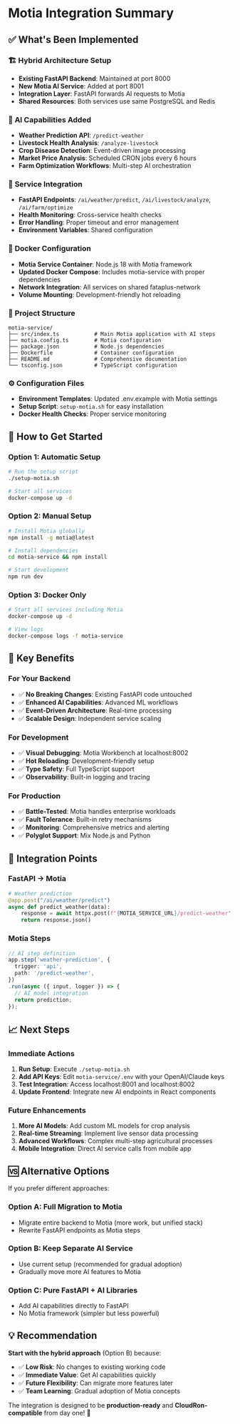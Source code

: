 # Motia Integration Summary

## ✅ What's Been Implemented

### 🏗️ **Hybrid Architecture Setup**
- **Existing FastAPI Backend**: Maintained at port 8000
- **New Motia AI Service**: Added at port 8001  
- **Integration Layer**: FastAPI forwards AI requests to Motia
- **Shared Resources**: Both services use same PostgreSQL and Redis

### 🧠 **AI Capabilities Added**
- **Weather Prediction API**: `/predict-weather`
- **Livestock Health Analysis**: `/analyze-livestock`
- **Crop Disease Detection**: Event-driven image processing
- **Market Price Analysis**: Scheduled CRON jobs every 6 hours
- **Farm Optimization Workflows**: Multi-step AI orchestration

### 🔗 **Service Integration**
- **FastAPI Endpoints**: `/ai/weather/predict`, `/ai/livestock/analyze`, `/ai/farm/optimize`
- **Health Monitoring**: Cross-service health checks
- **Error Handling**: Proper timeout and error management
- **Environment Variables**: Shared configuration

### 🐳 **Docker Configuration**
- **Motia Service Container**: Node.js 18 with Motia framework
- **Updated Docker Compose**: Includes motia-service with proper dependencies
- **Network Integration**: All services on shared fataplus-network
- **Volume Mounting**: Development-friendly hot reloading

### 📁 **Project Structure**
```
motia-service/
├── src/index.ts           # Main Motia application with AI steps
├── motia.config.ts        # Motia configuration
├── package.json           # Node.js dependencies
├── Dockerfile             # Container configuration
├── README.md              # Comprehensive documentation
└── tsconfig.json          # TypeScript configuration
```

### ⚙️ **Configuration Files**
- **Environment Templates**: Updated .env.example with Motia settings
- **Setup Script**: `setup-motia.sh` for easy installation
- **Docker Health Checks**: Proper service monitoring

## 🚀 **How to Get Started**

### **Option 1: Automatic Setup**
```bash
# Run the setup script
./setup-motia.sh

# Start all services
docker-compose up -d
```

### **Option 2: Manual Setup**
```bash
# Install Motia globally
npm install -g motia@latest

# Install dependencies
cd motia-service && npm install

# Start development
npm run dev
```

### **Option 3: Docker Only**
```bash
# Start all services including Motia
docker-compose up -d

# View logs
docker-compose logs -f motia-service
```

## 🎯 **Key Benefits**

### **For Your Backend**
- ✅ **No Breaking Changes**: Existing FastAPI code untouched
- ✅ **Enhanced AI Capabilities**: Advanced ML workflows
- ✅ **Event-Driven Architecture**: Real-time processing
- ✅ **Scalable Design**: Independent service scaling

### **For Development**
- ✅ **Visual Debugging**: Motia Workbench at localhost:8002
- ✅ **Hot Reloading**: Development-friendly setup
- ✅ **Type Safety**: Full TypeScript support
- ✅ **Observability**: Built-in logging and tracing

### **For Production**
- ✅ **Battle-Tested**: Motia handles enterprise workloads
- ✅ **Fault Tolerance**: Built-in retry mechanisms
- ✅ **Monitoring**: Comprehensive metrics and alerting
- ✅ **Polyglot Support**: Mix Node.js and Python

## 🔄 **Integration Points**

### **FastAPI → Motia**
```python
# Weather prediction
@app.post("/ai/weather/predict")
async def predict_weather(data):
    response = await httpx.post(f"{MOTIA_SERVICE_URL}/predict-weather", json=data)
    return response.json()
```

### **Motia Steps**
```typescript
// AI step definition
app.step('weather-prediction', {
  trigger: 'api',
  path: '/predict-weather',
})
.run(async ({ input, logger }) => {
  // AI model integration
  return prediction;
});
```

## 📈 **Next Steps**

### **Immediate Actions**
1. **Run Setup**: Execute `./setup-motia.sh`
2. **Add API Keys**: Edit `motia-service/.env` with your OpenAI/Claude keys
3. **Test Integration**: Access localhost:8001 and localhost:8002
4. **Update Frontend**: Integrate new AI endpoints in React components

### **Future Enhancements**
1. **More AI Models**: Add custom ML models for crop analysis
2. **Real-time Streaming**: Implement live sensor data processing
3. **Advanced Workflows**: Complex multi-step agricultural processes
4. **Mobile Integration**: Direct AI service calls from mobile app

## 🆚 **Alternative Options**

If you prefer different approaches:

### **Option A: Full Migration to Motia**
- Migrate entire backend to Motia (more work, but unified stack)
- Rewrite FastAPI endpoints as Motia steps

### **Option B: Keep Separate AI Service**
- Use current setup (recommended for gradual adoption)
- Gradually move more AI features to Motia

### **Option C: Pure FastAPI + AI Libraries**
- Add AI capabilities directly to FastAPI
- No Motia framework (simpler but less powerful)

## 💡 **Recommendation**

**Start with the hybrid approach** (Option B) because:
- ✅ **Low Risk**: No changes to existing working code
- ✅ **Immediate Value**: Get AI capabilities quickly
- ✅ **Future Flexibility**: Can migrate more features later
- ✅ **Team Learning**: Gradual adoption of Motia concepts

The integration is designed to be **production-ready** and **CloudRon-compatible** from day one! 🚀